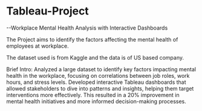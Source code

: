 # Tableau-Project

--Workplace Mental Health Analysis with Interactive Dashboards

The Project aims to identify the factors affecting the mental health of employees at workplace.

The dataset used is from Kaggle and the data is of US based company. 

Brief Intro: Analyzed a large dataset to identify key factors impacting mental health in the workplace, focusing on correlations
between job roles, work hours, and stress levels. Developed interactive Tableau dashboards that allowed stakeholders
to dive into patterns and insights, helping them target interventions more effectively. This resulted in a 20%
improvement in mental health initiatives and more informed decision-making processes.
